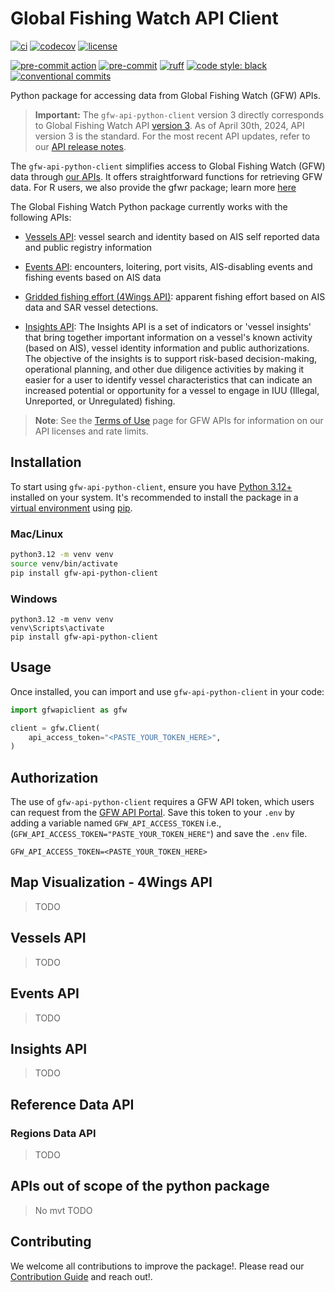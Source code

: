 # Global Fishing Watch API Client

<!-- start: badges -->
[![ci](https://github.com/GlobalFishingWatch/gfw-api-python-client/actions/workflows/ci.yaml/badge.svg)](https://github.com/GlobalFishingWatch/gfw-api-python-client/actions/workflows/ci.yaml)
[![codecov](https://codecov.io/gh/GlobalFishingWatch/gfw-api-python-client/branch/develop/graph/badge.svg?token=w4R4VZB5RY)](https://codecov.io/gh/GlobalFishingWatch/gfw-api-python-client)
[![license](https://img.shields.io/badge/license-Apache%202-blue)](https://github.com/GlobalFishingWatch/gfw-api-python-client/blob/main/LICENSE)

[![pre-commit action](https://github.com/GlobalFishingWatch/gfw-api-python-client/actions/workflows/pre-commit.yaml/badge.svg)](https://github.com/GlobalFishingWatch/gfw-api-python-client/actions/workflows/pre-commit.yaml)
[![pre-commit](https://img.shields.io/badge/pre--commit-enabled-brightgreen?logo=pre-commit)](https://github.com/pre-commit/pre-commit)
[![ruff](https://img.shields.io/endpoint?url=https://raw.githubusercontent.com/astral-sh/ruff/main/assets/badge/v2.json)](https://github.com/astral-sh/ruff)
[![code style: black](https://img.shields.io/badge/code%20style-black-000000.svg)](https://github.com/psf/black)
[![conventional commits](https://img.shields.io/badge/Conventional%20Commits-1.0.0-%23FE5196?logo=conventionalcommits&logoColor=white)](https://conventionalcommits.org)
<!-- end: badges -->

Python package for accessing data from Global Fishing Watch (GFW) APIs.

> **Important:**
The `gfw-api-python-client` version 3 directly corresponds to Global Fishing Watch API [version 3](https://globalfishingwatch.org/our-apis/documentation#version-3-api). As of April 30th, 2024, API version 3 is the standard. For the most recent API updates, refer to our [API release notes](https://globalfishingwatch.org/our-apis/documentation#api-release-notes).


The `gfw-api-python-client` simplifies access to Global Fishing Watch (GFW) data through [our APIs](https://globalfishingwatch.org/our-apis/documentation#introduction]). It offers straightforward functions for retrieving GFW data. For R users, we also provide the gfwr package; learn more [here](https://globalfishingwatch.github.io/gfwr/)


The Global Fishing Watch Python package currently works with the following APIs:

- [Vessels API](https://globalfishingwatch.org/our-apis/documentation#vessels-api): vessel search and identity based on AIS self reported data and public registry information

- [Events API](https://globalfishingwatch.org/our-apis/documentation#events-api): encounters, loitering, port visits, AIS-disabling events and fishing events based on AIS data

- [Gridded fishing effort (4Wings API)](https://globalfishingwatch.org/our-apis/documentation#map-visualization-4wings-api): apparent fishing effort based on AIS data and SAR vessel detections.

- [Insights API](https://globalfishingwatch.org/our-apis/documentation#insights-api): The Insights API is a set of indicators or 'vessel insights' that bring together important information on a vessel's known activity (based on AIS), vessel identity information and public authorizations. The objective of the insights is to support risk-based decision-making, operational planning, and other due diligence activities by making it easier for a user to identify vessel characteristics that can indicate an increased potential or opportunity for a vessel to engage in IUU (Illegal, Unreported, or Unregulated) fishing.

> **Note**: See the [Terms of Use](https://globalfishingwatch.org/our-apis/documentation#reference-data) page for GFW APIs for information on our API licenses and rate limits.


## Installation

To start using `gfw-api-python-client`, ensure you have [Python 3.12+](https://realpython.com/installing-python/) installed on your system. It's recommended to install the package in a [virtual environment](https://docs.python.org/3/library/venv.html) using [pip](https://pip.pypa.io/en/stable/).

### Mac/Linux

```bash
python3.12 -m venv venv
source venv/bin/activate
pip install gfw-api-python-client
```

### Windows

```batch
python3.12 -m venv venv
venv\Scripts\activate
pip install gfw-api-python-client
```


## Usage

Once installed, you can import and use `gfw-api-python-client` in your code:

```python
import gfwapiclient as gfw

client = gfw.Client(
    api_access_token="<PASTE_YOUR_TOKEN_HERE>",
)
```


## Authorization

The use of `gfw-api-python-client` requires a GFW API token, which users can request from the [GFW API Portal](https://globalfishingwatch.org/our-apis/tokens). Save this token to your `.env` by adding a variable named `GFW_API_ACCESS_TOKEN` i.e., (`GFW_API_ACCESS_TOKEN="PASTE_YOUR_TOKEN_HERE"`) and save the `.env` file.

```.env
GFW_API_ACCESS_TOKEN=<PASTE_YOUR_TOKEN_HERE>
```


## Map Visualization - 4Wings API

> TODO


## Vessels API

> TODO


## Events API

> TODO


## Insights API

> TODO


## Reference Data API

### Regions Data API

> TODO


## APIs out of scope of the python package

> No mvt TODO


## Contributing

We welcome all contributions to improve the package!. Please read our [Contribution Guide](https://github.com/GlobalFishingWatch/gfw-api-python-client/blob/develop/CONTRIBUTING.md) and reach out!.
